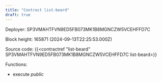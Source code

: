 ```yaml
---
title: "Contract list-beard"
draft: true
---
```

Deployer: SP3VMAHTFVN9ED5FB073MK1B8MGNCZW5VCEHFFD7C


 



Block height: 165871 (2024-09-13T22:25:53.000Z)

Source code: {{<contractref "list-beard" SP3VMAHTFVN9ED5FB073MK1B8MGNCZW5VCEHFFD7C list-beard>}}

Functions:

* execute _public_
